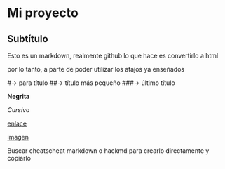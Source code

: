 # Mi proyecto

## Subtítulo

Esto es un markdown, realmente github lo que hace es convertirlo a html

por lo tanto, a parte de poder utilizar los atajos ya enseñados

#-> para título
##-> título más pequeño
###-> último título

**Negrita**

*Cursiva*

[enlace](https://www.google.es)

[imagen](https://url.de.la.imagen.jpg)

Buscar cheatscheat markdown o hackmd para crearlo directamente y copiarlo